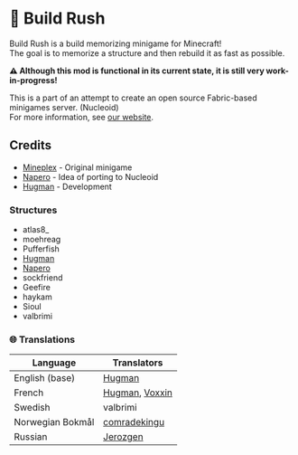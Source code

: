 # 🧠 Build Rush

Build Rush is a build memorizing minigame for Minecraft!  
The goal is to memorize a structure and then rebuild it as fast as possible.

**⚠️ Although this mod is functional in its current state, it is still very work-in-progress!**

This is a part of an attempt to create an open source Fabric-based minigames server. (Nucleoid)  
For more information, see [our website](https://nucleoid.xyz).

## Credits

- [Mineplex](https://www.mineplex.com) - Original minigame
- [Napero](https://github.com/Napero) - Idea of porting to Nucleoid
- [Hugman](https://github.com/Hugman76) - Development

### Structures
- atlas8_
- moehreag
- Pufferfish
- [Hugman](https://github.com/Hugman76)
- [Napero](https://github.com/Napero)
- sockfriend
- Geefire
- haykam
- Sioul
- valbrimi

### 🌐 Translations
| Language         | Translators                                                                |
|------------------|----------------------------------------------------------------------------|
| English (base)   | [Hugman](https://github.com/Hugman76)                                      |
| French           | [Hugman](https://github.com/Hugman76), [Voxxin](https://github.com/Voxxin) |
| Swedish          | valbrimi                                                                   |
| Norwegian Bokmål | [comradekingu](https://github.com/comradekingu)                            |
| Russian          | [Jerozgen](https://github.com/Jerozgen)                                    |
